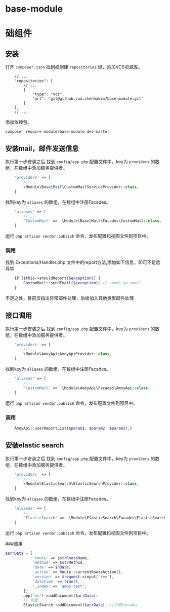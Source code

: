 # base-module

础组件
======

## 安装

打开 `composer.json` 找到或创建 `repositories` 键，添加VCS资源库。

```
	// ...
	"repositories": [
		// ...
		{
			"type": "vcs",
			"url": "git@github.com:chenhakim/base-module.git"
		}
	],
	// ...
```

添加依赖包。

```
composer require module/base-module dev-master
```


## 安装mail，邮件发送信息

执行第一步安装之后
找到 `config/app.php` 配置文件中，key为 `providers` 的数组，在数组中添加服务提供者。

```php
    'providers' => [
        // ...
        \Module\Base\Mail\CustomMailServiceProvider::class,
    ]
```

找到key为 `aliases` 的数组，在数组中注册Facades。

```php
    'aliases' => [
        // ...
        'CustomMail' =>  \Module\Base\Mail\Facades\CustomMail::class,
    ]
```

运行 `php artisan vendor:publish` 命令，发布配置和视图文件到项目中。

### 调用

找到 Exceptions/Handler.php 文件中的report方法,添加如下信息，即可不足后异常
```php
    if ($this->shouldReport($exception)) {
        CustomMail::sendEmail($exception); // sends an email
    }
```

不足之处，目前仅指出异常邮件处理，后续加入其他类型邮件处理

## 接口调用

执行第一步安装之后
找到 `config/app.php` 配置文件中，key为 `providers` 的数组，在数组中添加服务提供者。

```php
    'providers' => [
        // ...
        \Module\AmoyApi\AmoyApiProvider::class,
    ]
```

找到key为 `aliases` 的数组，在数组中注册Facades。

```php
    'aliases' => [
        // ...
        'CustomMail' =>  \Module\AmoyApi\Facades\AmoyApi::class,
    ]
```

运行 `php artisan vendor:publish` 命令，发布配置文件到项目中。

### 调用

```php
    AmoyApi::userReportList($param1, $param2, $param3);}
```


## 安装elastic search

执行第一步安装之后
找到 `config/app.php` 配置文件中，key为 `providers` 的数组，在数组中添加服务提供者。

```php
    'providers' => [
        // ...
        \Module\ElasticSearch\ElasticSearchProvider::class,
    ]
```

找到key为 `aliases` 的数组，在数组中注册Facades。

```php
    'aliases' => [
        // ...
        'ElasticSearch' =>  \Module\ElasticSearch\Facades\ElasticSearchProvider::class,
    ]
```

运行 `php artisan vendor:publish` 命令，发布配置和视图文件到项目中。


###调用
```php
$arrData = [
            'route' => $strRouteName,
            'method' => $strMethod,
            'date' => $nDate,
            'action' => Route::currentRouteAction(),
            'version' => $request->input('key'),
            'datetime' => time(),
            '_index' => 'amoy-test',
        ];
        app('es')->addDocument($arrData);
        // 或者
        ElasticSearch::addDocument($arrData); //引用facades
```